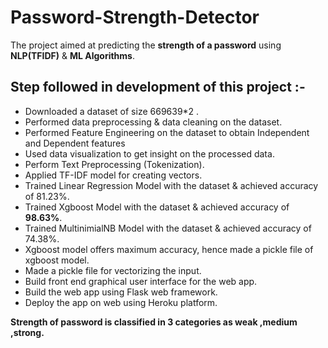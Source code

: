 # Password-Strength-Detector

The project aimed at predicting the **strength of a password** using **NLP(TFIDF)** & **ML Algorithms**.

## Step followed in development of this project :-

- Downloaded a dataset of size 669639*2 .
- Performed data preprocessing & data cleaning on the dataset.
- Performed Feature Engineering on the dataset to obtain Independent and Dependent features
- Used data visualization to get insight on the processed data.
- Perform Text Preprocessing (Tokenization).
- Applied TF-IDF model for creating vectors.
- Trained Linear Regression Model with the dataset & achieved accuracy of 81.23%.
- Trained Xgboost Model with the dataset & achieved accuracy of **98.63%**.
- Trained MultinimialNB Model with the dataset & achieved accuracy of 74.38%.
- Xgboost model offers maximum accuracy, hence made a pickle file of xgboost model.
- Made a pickle file for vectorizing the input.
- Build front end graphical user interface for the web app.
- Build the web app using Flask web framework.
- Deploy the app on web using Heroku platform.

**Strength of password is classified in 3 categories as weak ,medium ,strong.**


